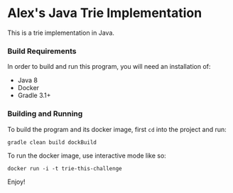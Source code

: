# Alex's Java Trie Implementation
This is a trie implementation in Java.

### Build Requirements
In order to build and run this program, you will need an installation of:
* Java 8
* Docker
* Gradle 3.1+

### Building and Running
To build the program and its docker image, first `cd` into the project and run:
```
gradle clean build dockBuild
```

To run the docker image, use interactive mode like so:
```
docker run -i -t trie-this-challenge
```

Enjoy!